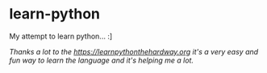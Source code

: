 # learn-python
My attempt to learn python... :]

*Thanks a lot to the https://learnpythonthehardway.org it's a very easy and fun way to learn the language and it's helping me a lot.*
